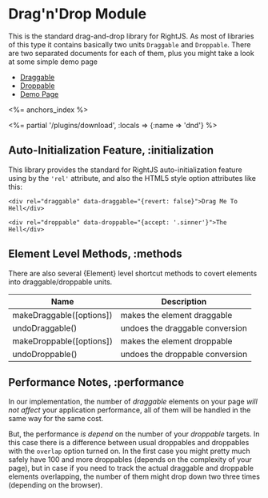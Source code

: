 # Drag'n'Drop Module

This is the standard drag-and-drop library for RightJS. As most of libraries of this type it
contains basically two units `Draggable` and `Droppable`. There are two separated documents
for each of them, plus you might take a look at some simple demo page

* [Draggable](/plugins/drag-and-drop/draggable)
* [Droppable](/plugins/drag-and-drop/droppable)
* [Demo Page](/plugins/drag-and-drop/demo)

<%= anchors_index %>

<%= partial '/plugins/download', :locals => {:name => 'dnd'} %>

## Auto-Initialization Feature, :initialization

This library provides the standard for RightJS auto-initialization feature
using by the `'rel'` attribute, and also the HTML5 style option attributes like this:

    <div rel="draggable" data-draggable="{revert: false}">Drag Me To Hell</div>

    <div rel="droppable" data-droppable="{accept: '.sinner'}">The Hell</div>

## Element Level Methods, :methods

There are also several {Element} level shortcut methods to covert elements into
draggable/droppable units.

Name                       | Description
---------------------------|--------------------------------------
makeDraggable(\[options\]) | makes the element draggable
undoDraggable()            | undoes the draggable conversion
makeDroppable(\[options\]) | makes the element droppable
undoDroppable()            | undoes the droppable conversion


## Performance Notes, :performance

In our implementation, the number of _draggable_ elements on your page _will not affect_
your application performance, all of them will be handled in the same way for the same cost.

But, the performance _is depend_ on the number of your _droppable_ targets. In this case there is a difference
between usual droppables and droppables with the `overlap` option turned on. In the first
case you might pretty much safely have 100 and more droppables (depends on the complexity of your page),
but in case if you need to track the actual draggable and droppable elements overlapping, the number of them
might drop down two three times (depending on the browser).
